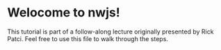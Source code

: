 # Welocome to nwjs!

This tutorial is part of a follow-along lecture originally presented by Rick Patci. Feel free to use this file to walk through the steps.


